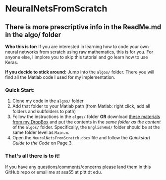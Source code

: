 # NeuralNetsFromScratch

## There is more prescriptive info in the ReadMe.md in the algo/ folder

**Who this is for:** If you are interested in learning how to code your own neural networks from scratch using raw mathematics, this is for you. For anyone else, I implore you to skip this tutorial and go learn how to use Keras.

**If you decide to stick around:** Jump into the `algos/` folder. There you will find all the Matlab code I used for my implementation.

### Quick Start:

1. Clone my code in the `algos/` folder
2. Add that folder to your Matlab path (from Matlab: right click, add all folders and subfolders to path)
3. Follow the instructions in the `algos/` folder **OR** download [these materials from my DropBox](https://www.dropbox.com/sh/v1y7rq5hsd6g16l/AADKh8Z6A3aC_r3DebGhSGPka?dl=0) and put the contents in the *same folder as the content* of the `algos/` folder. Specifically, the `EnglishHnd/` folder should be at the same folder level as `Main.m`.
4. Open the `NeuralNetsFromScratch.docx` file and follow the *Quickstart Guide to the Code* on Page 3.

### That's all there is to it! 

If you have any questions/comments/concerns please land them in this GitHub repo or email me at asa55 at pitt dt edu. 
